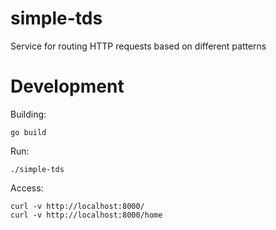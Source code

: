 # simple-tds

Service for routing HTTP requests based on different patterns


# Development

Building:
```
go build
```

Run:
```
./simple-tds
```

Access:
```
curl -v http://localhost:8000/
curl -v http://localhost:8000/home
```


#
